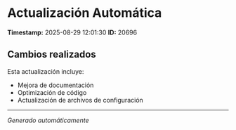 # Actualización Automática

**Timestamp:** 2025-08-29 12:01:30
**ID:** 20696

## Cambios realizados

Esta actualización incluye:
- Mejora de documentación
- Optimización de código
- Actualización de archivos de configuración

---
*Generado automáticamente*
